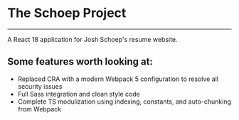 # The Schoep Project

---

A React 18 application for Josh Schoep's resume website.

## Some features worth looking at:

- Replaced CRA with a modern Webpack 5 configuration to resolve all security issues
- Full Sass integration and clean style code
- Complete TS modulization using indexing, constants, and auto-chunking from Webpack
